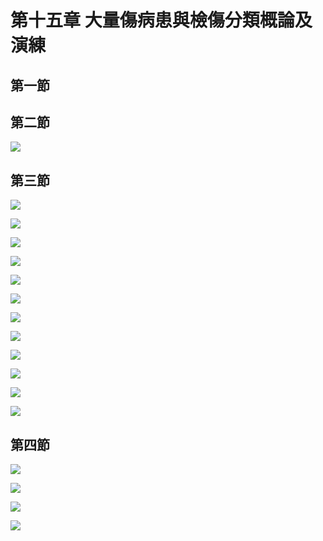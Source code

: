 # 第十五章 大量傷病患與檢傷分類概論及演練

## 第一節

## 第二節

![](.gitbook/assets/313.jpg)

## 第三節

![](.gitbook/assets/314.jpg)

![](.gitbook/assets/315.jpg)

![](.gitbook/assets/316.jpg)

![](.gitbook/assets/317.jpg)

![](.gitbook/assets/318.jpg)

![](.gitbook/assets/319.jpg)

![](.gitbook/assets/320.jpg)

![](.gitbook/assets/321.jpg)

![](.gitbook/assets/322.jpg)

![](.gitbook/assets/323.jpg)

![](.gitbook/assets/324.jpg)

![](.gitbook/assets/325.jpg)

## 第四節

![](.gitbook/assets/326.jpg)

![](.gitbook/assets/327.jpg)

![](.gitbook/assets/328.jpg)

![](.gitbook/assets/329.jpg)

